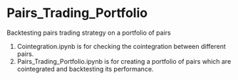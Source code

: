 # Pairs_Trading_Portfolio
Backtesting pairs trading strategy on a portfolio of pairs 

1) Cointegration.ipynb is for checking the cointegration between different pairs.
2) Pairs_Trading_Portfolio.ipynb is for creating a portfolio of pairs which are cointegrated and backtesting its performance. 
